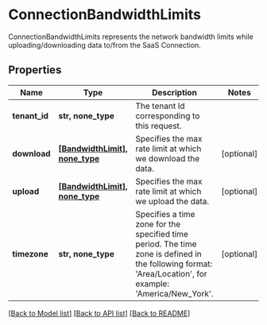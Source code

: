# ConnectionBandwidthLimits

ConnectionBandwidthLimits represents the network bandwidth limits while uploading/downloading data to/from the SaaS Connection.

## Properties
Name | Type | Description | Notes
------------ | ------------- | ------------- | -------------
**tenant_id** | **str, none_type** | The tenant Id corresponding to this request. | 
**download** | [**[BandwidthLimit], none_type**](BandwidthLimit.md) | Specifies the max rate limit at which we download the data. | [optional] 
**upload** | [**[BandwidthLimit], none_type**](BandwidthLimit.md) | Specifies the max rate limit at which we upload the data. | [optional] 
**timezone** | **str, none_type** | Specifies a time zone for the specified time period. The time zone is defined in the following format: &#39;Area/Location&#39;, for example: &#39;America/New_York&#39;. | [optional] 

[[Back to Model list]](../README.md#documentation-for-models) [[Back to API list]](../README.md#documentation-for-api-endpoints) [[Back to README]](../README.md)


